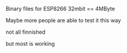 Binary files for ESP8266 32mbit == 4MByte

Maybe more people are able to test it this way

not all finnished

but most is working

